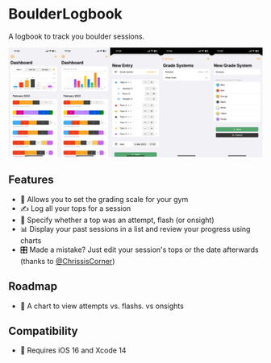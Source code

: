 # BoulderLogbook

A logbook to track you boulder sessions.

![Screenshots](Resources/Screenshots.jpg)


## Features

* 📏 Allows you to set the grading scale for your gym 
* ✍️ Log all your tops for a session
* 📸 Specify whether a top was an attempt, flash (or onsight)
* 📊 Display your past sessions in a list and review your progress using charts
* 🎛️ Made a mistake? Just edit your session's tops or the date afterwards (thanks to [@ChrissisCorner](https://github.com/ChrissisCorner))


## Roadmap

* 🧗 A chart to view attempts vs. flashs. vs onsights

## Compatibility

* 🚀 Requires iOS 16 and Xcode 14
